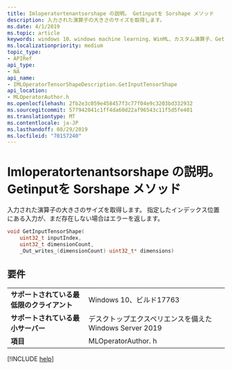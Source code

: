 ```yaml
---
title: Imloperatortenantsorshape の説明。 Getinputを Sorshape メソッド
description: 入力された演算子の大きさのサイズを取得します。
ms.date: 4/1/2019
ms.topic: article
keywords: windows 10、windows machine learning、WinML、カスタム演算子、Getinput整理 Sorshape
ms.localizationpriority: medium
topic_type:
- APIRef
api_type:
- NA
api_name:
- IMLOperatorTensorShapeDescription.GetInputTensorShape
api_location:
- MLOperatorAuthor.h
ms.openlocfilehash: 2fb2e3c059e458457f3c77f04e9c3203bd332932
ms.sourcegitcommit: 577942041c1ff4da60d22af96543c11f5d5fe401
ms.translationtype: MT
ms.contentlocale: ja-JP
ms.lasthandoff: 08/29/2019
ms.locfileid: "70157240"
---
```

# <a name="imloperatortensorshapedescriptiongetinputtensorshape-method"></a>Imloperatortenantsorshape の説明。 Getinputを Sorshape メソッド

入力された演算子の大きさのサイズを取得します。 指定したインデックス位置にある入力が、まだ存在しない場合はエラーを返します。

```cpp
void GetInputTensorShape(
    uint32_t inputIndex,
    uint32_t dimensionCount,
    _Out_writes_(dimensionCount) uint32_t* dimensions)
```

## <a name="requirements"></a>要件

| | |
|-|-|
| **サポートされている最低限のクライアント** | Windows 10、ビルド17763 |
| **サポートされている最小サーバー** | デスクトップエクスペリエンスを備えた Windows Server 2019 |
| **項目** | MLOperatorAuthor. h |

[!INCLUDE [help](../../includes/get-help.md)]
